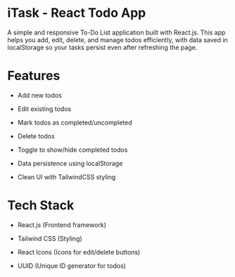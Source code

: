 # iTask - React Todo App

A simple and responsive To-Do List application built with React.js.
This app helps you add, edit, delete, and manage todos efficiently, with data saved in localStorage so your tasks persist even after refreshing the page.

# Features

- Add new todos

- Edit existing todos

- Mark todos as completed/uncompleted

- Delete todos

- Toggle to show/hide completed todos

- Data persistence using localStorage

- Clean UI with TailwindCSS styling

# Tech Stack

- React.js (Frontend framework)

- Tailwind CSS (Styling)

- React Icons (Icons for edit/delete buttons)

- UUID (Unique ID generator for todos)
